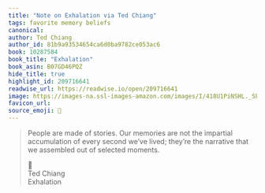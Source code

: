 ```yaml
---
title: "Note on Exhalation via Ted Chiang"
tags: favorite memory beliefs
canonical: 
author: Ted Chiang
author_id: 81b9a93534654ca6d0ba9782ce053ac6
book: 10287584
book_title: "Exhalation"
book_asin: B07GD46PQZ
hide_title: true
highlight_id: 209716641
readwise_url: https://readwise.io/open/209716641
image: https://images-na.ssl-images-amazon.com/images/I/418U1PiNSHL._SL200_.jpg
favicon_url: 
source_emoji: 📕
---
```


> People are made of stories. Our memories are not the impartial accumulation of every second we’ve lived; they’re the narrative that we assembled out of selected moments.
> <div class="quoteback-footer"><div class="quoteback-avatar"><span class="mini-emoji"> 📕</span></div><div class="quoteback-metadata"><div class="metadata-inner"><span style="display:none">FROM:</span><div aria-label="Ted Chiang" class="quoteback-author"> Ted Chiang</div><div aria-label="Exhalation" class="quoteback-title"> Exhalation</div></div></div></div>